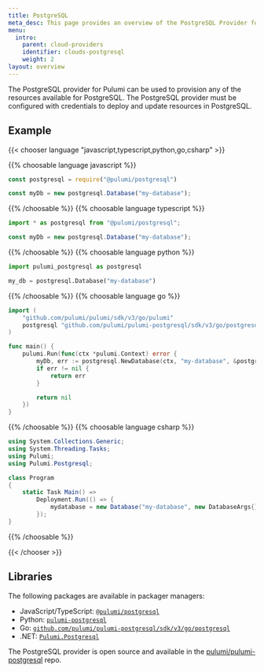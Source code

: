 ```yaml
---
title: PostgreSQL
meta_desc: This page provides an overview of the PostgreSQL Provider for Pulumi.
menu:
  intro:
    parent: cloud-providers
    identifier: clouds-postgresql
    weight: 2
layout: overview
---
```


The PostgreSQL provider for Pulumi can be used to provision any of the resources available for PostgreSQL.
The PostgreSQL provider must be configured with credentials to deploy and update resources in PostgreSQL.

## Example

{{< chooser language "javascript,typescript,python,go,csharp" >}}

{{% choosable language javascript %}}

```javascript
const postgresql = require("@pulumi/postgresql")

const myDb = new postgresql.Database("my-database");
```

{{% /choosable %}}
{{% choosable language typescript %}}

```typescript
import * as postgresql from "@pulumi/postgresql";

const myDb = new postgresql.Database("my-database");
```

{{% /choosable %}}
{{% choosable language python %}}

```python
import pulumi_postgresql as postgresql

my_db = postgresql.Database("my-database")
```

{{% /choosable %}}
{{% choosable language go %}}

```go
import (
	"github.com/pulumi/pulumi/sdk/v3/go/pulumi"
	postgresql "github.com/pulumi/pulumi-postgresql/sdk/v3/go/postgresql"
)

func main() {
	pulumi.Run(func(ctx *pulumi.Context) error {
		myDb, err := postgresql.NewDatabase(ctx, "my-database", &postgresql.DatabaseArgs{})
		if err != nil {
			return err
		}

		return nil
	})
}
```

{{% /choosable %}}
{{% choosable language csharp %}}

```csharp
using System.Collections.Generic;
using System.Threading.Tasks;
using Pulumi;
using Pulumi.Postgresql;

class Program
{
    static Task Main() =>
        Deployment.Run(() => {
            mydatabase = new Database("my-database", new DatabaseArgs{});
        });
}
```

{{% /choosable %}}

{{< /chooser >}}

## Libraries

The following packages are available in packager managers:

* JavaScript/TypeScript: [`@pulumi/postgresql`](https://www.npmjs.com/package/@pulumi/postgresql)
* Python: [`pulumi-postgresql`](https://pypi.org/project/pulumi-postgresql/)
* Go: [`github.com/pulumi/pulumi-postgresql/sdk/v3/go/postgresql`](https://github.com/pulumi/pulumi-postgresql)
* .NET: [`Pulumi.Postgresql`](https://www.nuget.org/packages/Pulumi.Postgresql)

The PostgreSQL provider is open source and available in the [pulumi/pulumi-postgresql](https://github.com/pulumi/pulumi-postgresql) repo.
